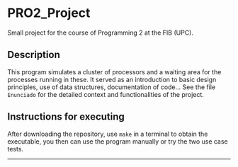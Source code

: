 # PRO2_Project

Small project for the course of Programming 2 at the FIB (UPC).

## Description

This program simulates a cluster of processors and a waiting area for the processes running in these. It served as an introduction to basic design principles, use of data structures, documentation of code... See the file `Enunciado` for the detailed context and functionalities of the project.

## Instructions for executing

After downloading the repository, use `make` in a terminal to obtain the executable, you then can use the program manually or try the two use case tests.

***
